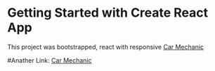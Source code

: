 # Getting Started with Create React App

This project was bootstrapped, react with responsive [Car Mechanic](https://car-mechanics-f62f2.web.app/)

#Anather Link: [Car Mechanic](https://priceless-ptolemy-2e2b93.netlify.app/)

